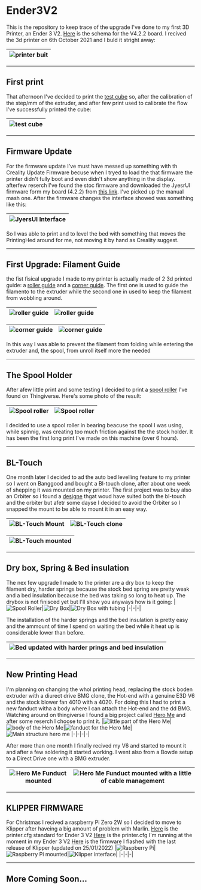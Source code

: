 # Ender3V2
This is the repository to keep trace of the upgrade I've done to my first 3D Printer, an Ender 3 V2.
[Here](./Schema/) is the schema for the V4.2.2 board.
I recived the 3d printer on 6th October 2021 and I buld it stright away:

|![printer buit](./images/00-3DPrinter.jpeg)|
|-|

***
## First print
That afternoon I've decided to print the [test cube](https://www.thingiverse.com/thing:1278865) so, after the calibration of the step/mm of the extruder, and after few print used to calibrate the flow I've successfully printed the cube:

|![test cube](./images/02-TestCube.jpeg)|
|-|
***
## Firmware Update
For the firmware update I've must have messed up something with th Creality Update Firmware becuse when I tryed to load the that firmware the printer didn't fully boot and even didn't show anything in the display. afterfew reserch I've found the stoc firmware and downloaded the JyesrUI firmware form my board (4.2.2) from [this link](https://github.com/jyers/marlin/releases/).
I've picked up the manual mash one.
After the firmware changes the interface showed was something like this:

|![JyersUI Interface](./images/01-Interface.jpeg)|
|-|

So I was able to print and to level the bed with something that moves the PrintingHed around for me, not moving it by hand as Creality suggest.
***
## First Upgrade: Filament Guide
the fist fisical upgrade I made to my printer is actually made of 2 3d printed guide: a [roller guide](https://www.thingiverse.com/thing:3052488) and a [corner guide](https://www.thingiverse.com/thing:3015832). The first one is used to guide the filamento to the extruder while the second one in used to keep the filament from wobbling around.

|![roller guide](./images/03-Roller.jpeg)| ![roller guide](./images/04-Roller.jpeg)|
|-|-|

|![corner guide](./images/05-UpperGuide.jpeg)|![corner guide](./images/06-UpperGuide.jpeg)|
|-|-|

In this way I was able to prevent the filament from folding while entering the extruder and, the spool, from unroll itself more the needed
***

## The Spool Holder
After afew little print and some testing I decided to print a [spool roller](http://www.thingiverse.com/thing:3209211) I've found on Thingiverse. Here's some photo of the result:

|![Spool roller](./images/09-SpoolRoller.jpeg)|![Spool roller](./images/10-SpoolRoller.jpeg)|
|-|-|


I decided to use a spool roller in bearing beacuse the spool I was using, while spinnig, was creating too much friction against the the stock holder.
It has been the first long print I've made on this machine (over 6 hours).
***

## BL-Touch
One month later I decided to ad the auto bed levelling feature to my printer so I went on Banggood and bought  a Bl-touch clone, after about one week of shepping it was mounted on my printer.
The first project was to buy also an Orbiter so i found a [designe](https://www.thingiverse.com/thing:4881107) thgat woud have suited both the bl-touch and the orbiter but afetr some dayse I decided to avoid the Orbiter so I snapped the mount to be able to mount it in an easy way.

|![BL-Touch Mount](./images/11-BlTouch.jpeg)|![BL-Touch clone](./images/12-BlTouch.jpeg)|
|-|-|

|![BL-Touch mounted](./images/10-BlTouch.jpg)|
|-|
***

## Dry box, Spring & Bed insulation
The nex few upgrade I made to the printer are a dry box to keep the filament dry, harder springs because the stock bed spring are pretty weak and a bed insulation because the bed was taking so long to heat up.
The drybox is not finisced yet but I'll show you anyways how is it going:
|![Spool Roller](./images/14-SpoolRollerDry.jpeg)|![Dry Box](./images/15-DryBox.jpeg)|![Dry Box with tubing](./images/22-DryBox.jpeg)
|-|-|-|

The installation of the harder springs and the bed insulation is pretty easy and the ammount of time I spend on waiting the bed while it heat up is considerable lower than before.

|![Bed updated with harder prings and bed insulation](./images/13-Spring+Insulation.jpeg)|
|-|
***

## New Printing Head
I'm planning on changing the whol printing head, replacing the stock boden extruder with a diurect drive BMG clone, the Hot-end with a genuine E3D V6 and the stock blower fan 4010 with a 4020. For doing this I had to print a new fanduct witha a body where I can attach the Hot-end and the dd BMG. Watching around on thingiverse I found a big project called [Hero Me](https://www.thingiverse.com/thing:4460970) and after  some reserch I choose to print it.
|![little part of the Hero Me](./images/16-HeroMe.jpeg)|![body of the Hero Me](./images/17-HeroMe.jpeg)|![fanduct for the Hero Me](./images/18-HeroMe.jpeg)|![Main structure hero me](./images/19-HeroMe.jpeg)
|-|-|-|-|

After more than one month I finally recived my V6 and started to mount it and after a few soldering it started working. I went also from a Bowde setup to a Direct Drive one with a BMG extruder.

|![Hero Me Funduct mounted](./images/20-HeroMe.jpeg)|![Hero Me Funduct mounted with a little of cable management](./images/21-HeroMe.jpeg)|
|-|-|

***
## KLIPPER FIRMWARE
For Christmas I recived a raspberry Pi Zero 2W so I decided to move to Klipper after haveing a big amount of problem with Marlin.
[Here](./firmware/printer_stock.cfg) is the printer.cfg standard for Ender 3 V2
[Here](./firmware/printer.cfg) is the printer.cfg I'm running at the moment in my Ender 3 V2
[Here](./firmware/klipper.bin) is the firmware I flashed with the last release of Klipper (updated on 25/01/2022)
|![Raspberry Pi](./images/23-RaspberryPi.jpeg)|![Raspberry Pi mounted](./images/24-RaspberryPi.jpeg)|![Klipper interface](./images/25-Klipper.jpeg)|
|-|-|-|
***

## More Coming Soon...